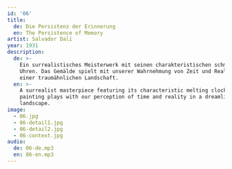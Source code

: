 ```yaml
---
id: '06'
title:
  de: Die Persistenz der Erinnerung
  en: The Persistence of Memory
artist: Salvador Dalí
year: 1931
description:
  de: >-
    Ein surrealistisches Meisterwerk mit seinen charakteristischen schmelzenden
    Uhren. Das Gemälde spielt mit unserer Wahrnehmung von Zeit und Realität in
    einer traumähnlichen Landschaft.
  en: >-
    A surrealist masterpiece featuring its characteristic melting clocks. The
    painting plays with our perception of time and reality in a dreamlike
    landscape.
image:
  - 06.jpg
  - 06-detail1.jpg
  - 06-detail2.jpg
  - 06-context.jpg
audio:
  de: 06-de.mp3
  en: 06-en.mp3
---
```

